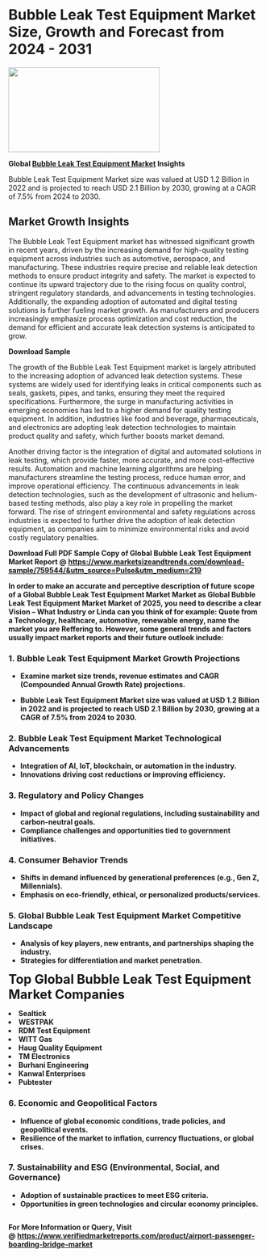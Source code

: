 <H1>Bubble Leak Test Equipment Market Size, Growth and Forecast from 2024 - 2031</H1><img class="aligncenter size-medium wp-image-584254" src="https://thirdeyenews.in/wp-content/uploads/2024/09/Global-Market-Research-300x168.jpeg" alt="" width="300" height="168" /><p><strong>Global&nbsp;<a href="https://www.marketsizeandtrends.com/download-sample/759544/&amp;utm_source=Pulse&amp;utm_medium=219">Bubble Leak Test Equipment Market</a> Insights</strong></p><p>Bubble Leak Test Equipment Market size was valued at USD 1.2 Billion in 2022 and is projected to reach USD 2.1 Billion by 2030, growing at a CAGR of 7.5% from 2024 to 2030.</p><p><h2>Market Growth Insights</h2> <p>The Bubble Leak Test Equipment market has witnessed significant growth in recent years, driven by the increasing demand for high-quality testing equipment across industries such as automotive, aerospace, and manufacturing. These industries require precise and reliable leak detection methods to ensure product integrity and safety. The market is expected to continue its upward trajectory due to the rising focus on quality control, stringent regulatory standards, and advancements in testing technologies. Additionally, the expanding adoption of automated and digital testing solutions is further fueling market growth. As manufacturers and producers increasingly emphasize process optimization and cost reduction, the demand for efficient and accurate leak detection systems is anticipated to grow.</p> <p><strong>Download Sample</strong></p> <p>The growth of the Bubble Leak Test Equipment market is largely attributed to the increasing adoption of advanced leak detection systems. These systems are widely used for identifying leaks in critical components such as seals, gaskets, pipes, and tanks, ensuring they meet the required specifications. Furthermore, the surge in manufacturing activities in emerging economies has led to a higher demand for quality testing equipment. In addition, industries like food and beverage, pharmaceuticals, and electronics are adopting leak detection technologies to maintain product quality and safety, which further boosts market demand.</p> <p>Another driving factor is the integration of digital and automated solutions in leak testing, which provide faster, more accurate, and more cost-effective results. Automation and machine learning algorithms are helping manufacturers streamline the testing process, reduce human error, and improve operational efficiency. The continuous advancements in leak detection technologies, such as the development of ultrasonic and helium-based testing methods, also play a key role in propelling the market forward. The rise of stringent environmental and safety regulations across industries is expected to further drive the adoption of leak detection equipment, as companies aim to minimize environmental risks and avoid costly regulatory penalties.</p> <p><strong></p><p><span class=""><strong>Download Full PDF Sample Copy of Global Bubble Leak Test Equipment Market Report</strong> @ <a href="https://www.marketsizeandtrends.com/download-sample/759544/&amp;utm_source=Pulse&amp;utm_medium=219" target="_blank">https://www.marketsizeandtrends.com/download-sample/759544/&amp;utm_source=Pulse&amp;utm_medium=219</a></span></p><p>In order to make an accurate and perceptive description of future scope of a Global&nbsp;Bubble Leak Test Equipment Market Market as Global&nbsp;Bubble Leak Test Equipment Market Market of 2025, you need to describe a clear Vision &ndash; What Industry or Linda can you think of for example: Quote from a Technology, healthcare, automotive, renewable energy, name the market you are Reffering to. However, some general trends and factors usually impact market reports and their future outlook include:</p><h3>1.&nbsp;<strong>Bubble Leak Test Equipment Market Growth Projections</strong></h3><ul><li>Examine market size trends, revenue estimates and CAGR (Compounded Annual Growth Rate) projections.</li><li><p>Bubble Leak Test Equipment Market size was valued at USD 1.2 Billion in 2022 and is projected to reach USD 2.1 Billion by 2030, growing at a CAGR of 7.5% from 2024 to 2030.</p></li></ul><h3>2.&nbsp;<strong>Bubble Leak Test Equipment Market Technological Advancements</strong></h3><ul><li>Integration of AI, IoT, blockchain, or automation in the industry.</li><li>Innovations driving cost reductions or improving efficiency.</li></ul><h3>3.&nbsp;<strong>Regulatory and Policy Changes</strong></h3><ul><li>Impact of global and regional regulations, including sustainability and carbon-neutral goals.</li><li>Compliance challenges and opportunities tied to government initiatives.</li></ul><h3>4.&nbsp;<strong>Consumer Behavior Trends</strong></h3><ul><li>Shifts in demand influenced by generational preferences (e.g., Gen Z, Millennials).</li><li>Emphasis on eco-friendly, ethical, or personalized products/services.</li></ul><h3>5.&nbsp;<strong>Global Bubble Leak Test Equipment Market Competitive Landscape</strong></h3><ul><li>Analysis of key players, new entrants, and partnerships shaping the industry.</li><li>Strategies for differentiation and market penetration.</li></ul><p data-pm-slice="1 1 []"><span style="color: inherit; font-family: inherit; font-size: 25px;">Top Global Bubble Leak Test Equipment Market Companies</span></p><div class="" data-test-id=""><p><li>Sealtick</li><li> WESTPAK</li><li> RDM Test Equipment</li><li> WITT Gas</li><li> Haug Quality Equipment</li><li> TM Electronics</li><li> Burhani Engineering</li><li> Kanwal Enterprises</li><li> Pubtester</li></p></div><h3>6.&nbsp;<strong>Economic and Geopolitical Factors</strong></h3><ul><li>Influence of global economic conditions, trade policies, and geopolitical events.</li><li>Resilience of the market to inflation, currency fluctuations, or global crises.</li></ul><h3>7.&nbsp;<strong>Sustainability and ESG (Environmental, Social, and Governance)</strong></h3><ul><li>Adoption of sustainable practices to meet ESG criteria.</li><li>Opportunities in green technologies and circular economy principles.</li></ul><h2><strong style="font-size: 14px;">For More Information or Query, Visit @&nbsp;</strong><a style="background-color: #ffffff; font-size: 14px;" href="https://www.marketsizeandtrends.com/report/bubble-leak-test-equipment-market/" target="_blank">https://www.verifiedmarketreports.com/product/airport-passenger-boarding-bridge-market</a></h2>
